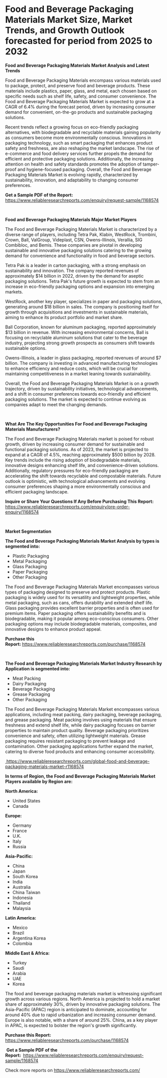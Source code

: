 <p><h1>Food and Beverage Packaging Materials Market Size, Market Trends, and Growth Outlook forecasted for period from 2025 to 2032</h1></p><p><strong>Food and Beverage Packaging Materials Market Analysis and Latest Trends</strong></p>
<p><p>Food and Beverage Packaging Materials encompass various materials used to package, protect, and preserve food and beverage products. These materials include plastics, paper, glass, and metal, each chosen based on specific needs such as shelf life, safety, and consumer convenience. The Food and Beverage Packaging Materials Market is expected to grow at a CAGR of 6.4% during the forecast period, driven by increasing consumer demand for convenient, on-the-go products and sustainable packaging solutions.</p><p>Recent trends reflect a growing focus on eco-friendly packaging alternatives, with biodegradable and recyclable materials gaining popularity as consumers become more environmentally conscious. Innovations in packaging technology, such as smart packaging that enhances product safety and freshness, are also reshaping the market landscape. The rise of e-commerce and food delivery services further propels the demand for efficient and protective packaging solutions. Additionally, the increasing attention on health and safety standards promotes the adoption of tamper-proof and hygiene-focused packaging. Overall, the Food and Beverage Packaging Materials Market is evolving rapidly, characterized by sustainability, innovation, and adaptability to changing consumer preferences.</p></p>
<p><strong>Get a Sample PDF of the Report:&nbsp;</strong> <a href="https://www.reliableresearchreports.com/enquiry/request-sample/1168574?utm_campaign=3319&utm_medium=2&utm_source=Github&utm_content=ia&utm_term=29032025&utm_id=food-and-beverage-packaging-materials">https://www.reliableresearchreports.com/enquiry/request-sample/1168574</a></p>
<p>&nbsp;</p>
<p><strong>Food and Beverage Packaging Materials Major Market Players</strong></p>
<p><p>The Food and Beverage Packaging Materials Market is characterized by a diverse range of players, including Tetra Pak, Klabin, WestRock, Trombini, Crown, Ball, ValGroup, Videplast, CSN, Owens-Illinois, Verallia, SIG Combibloc, and Bemis. These companies are pivotal in developing sustainable and innovative packaging solutions catering to the growing demand for convenience and functionality in food and beverage sectors.</p><p>Tetra Pak is a leader in carton packaging, with a strong emphasis on sustainability and innovation. The company reported revenues of approximately $14 billion in 2022, driven by the demand for aseptic packaging solutions. Tetra Pak's future growth is expected to stem from an increase in eco-friendly packaging options and expansion into emerging markets.</p><p>WestRock, another key player, specializes in paper and packaging solutions, generating around $18 billion in sales. The company is positioning itself for growth through acquisitions and investments in sustainable materials, aiming to enhance its product portfolio and market share.</p><p>Ball Corporation, known for aluminum packaging, reported approximately $13 billion in revenue. With increasing environmental concerns, Ball is focusing on recyclable aluminum solutions that cater to the beverage industry, projecting strong growth prospects as consumers shift towards sustainable options.</p><p>Owens-Illinois, a leader in glass packaging, reported revenues of around $7 billion. The company is investing in advanced manufacturing technologies to enhance efficiency and reduce costs, which will be crucial for maintaining competitiveness in a market leaning towards sustainability.</p><p>Overall, the Food and Beverage Packaging Materials Market is on a growth trajectory, driven by sustainability initiatives, technological advancements, and a shift in consumer preferences towards eco-friendly and efficient packaging solutions. The market is expected to continue evolving as companies adapt to meet the changing demands.</p></p>
<p>&nbsp;</p>
<p><strong>What Are The Key Opportunities For Food and Beverage Packaging Materials Manufacturers?</strong></p>
<p><p>The Food and Beverage Packaging Materials market is poised for robust growth, driven by increasing consumer demand for sustainable and functional packaging solutions. As of 2023, the market is projected to expand at a CAGR of 4.5%, reaching approximately $500 billion by 2028. Key trends include the rising adoption of biodegradable materials, innovative designs enhancing shelf life, and convenience-driven solutions. Additionally, regulatory pressures for eco-friendly packaging are accelerating the shift towards recyclable and compostable materials. Future outlook is optimistic, with technological advancements and evolving consumer preferences shaping a more environmentally conscious and efficient packaging landscape.</p></p>
<p><strong>Inquire or Share Your Questions If Any Before Purchasing This Report:</strong> <a href="https://www.reliableresearchreports.com/enquiry/pre-order-enquiry/1168574?utm_campaign=3319&utm_medium=2&utm_source=Github&utm_content=ia&utm_term=29032025&utm_id=food-and-beverage-packaging-materials">https://www.reliableresearchreports.com/enquiry/pre-order-enquiry/1168574</a></p>
<p>&nbsp;</p>
<p><strong>Market Segmentation</strong></p>
<p><strong>The Food and Beverage Packaging Materials Market Analysis by types is segmented into:</strong></p>
<p><ul><li>Plastic Packaging</li><li>Metal Packaging</li><li>Glass Packaging</li><li>Paper Packaging</li><li>Other Packaging</li></ul></p>
<p><p>The Food and Beverage Packaging Materials Market encompasses various types of packaging designed to preserve and protect products. Plastic packaging is widely used for its versatility and lightweight properties, while metal packaging, such as cans, offers durability and extended shelf life. Glass packaging provides excellent barrier properties and is often used for premium items. Paper packaging offers sustainability benefits and is biodegradable, making it popular among eco-conscious consumers. Other packaging options may include biodegradable materials, composites, and innovative designs to enhance product appeal.</p></p>
<p><strong>Purchase this Report:&nbsp;</strong><a href="https://www.reliableresearchreports.com/purchase/1168574?utm_campaign=3319&utm_medium=2&utm_source=Github&utm_content=ia&utm_term=29032025&utm_id=food-and-beverage-packaging-materials">https://www.reliableresearchreports.com/purchase/1168574</a></p>
<p>&nbsp;</p>
<p><strong>The Food and Beverage Packaging Materials Market Industry Research by Application is segmented into:</strong></p>
<p><ul><li>Meat Packing</li><li>Dairy Packaging</li><li>Beverage Packaging</li><li>Grease Packaging</li><li>Other Packaging</li></ul></p>
<p><p>The Food and Beverage Packaging Materials Market encompasses various applications, including meat packing, dairy packaging, beverage packaging, and grease packaging. Meat packing involves using materials that ensure freshness and extend shelf life, while dairy packaging focuses on barrier properties to maintain product quality. Beverage packaging prioritizes convenience and safety, often utilizing lightweight materials. Grease packaging requires resistant packaging to prevent leakage and contamination. Other packaging applications further expand the market, catering to diverse food products and enhancing consumer accessibility.</p></p>
<p><a href="https://www.reliableresearchreports.com/global-food-and-beverage-packaging-materials-market-r1168574?utm_campaign=3319&utm_medium=2&utm_source=Github&utm_content=ia&utm_term=29032025&utm_id=food-and-beverage-packaging-materials">&nbsp;https://www.reliableresearchreports.com/global-food-and-beverage-packaging-materials-market-r1168574</a></p>
<p><strong>In terms of Region, the Food and Beverage Packaging Materials Market Players available by Region are:</strong></p>
<p>
    <p> <strong> North America: </strong>
        <ul>
            <li>United States</li>
            <li>Canada</li>
        </ul>
        </p> 
    <p> <strong> Europe: </strong>
        <ul>
            <li>Germany</li>
            <li>France</li>
            <li>U.K.</li>
            <li>Italy</li>
            <li>Russia</li>
        </ul>
        </p> 
    <p> <strong> Asia-Pacific: </strong>
        <ul>
            <li>China</li>
            <li>Japan</li>
            <li>South Korea</li>
            <li>India</li>
            <li>Australia</li>
            <li>China Taiwan</li>
            <li>Indonesia</li>
            <li>Thailand</li>
            <li>Malaysia</li>
        </ul>
        </p> 
    <p> <strong> Latin America: </strong>
        <ul>
            <li>Mexico</li>
            <li>Brazil</li>
            <li>Argentina Korea</li>
            <li>Colombia</li>
        </ul>
        </p> 
    <p> <strong> Middle East & Africa: </strong>
        <ul>
            <li>Turkey</li>
            <li>Saudi</li>
            <li>Arabia</li>
            <li>UAE</li>
            <li>Korea</li>
        </ul>
    </p>
    </p>
<p><p>The food and beverage packaging materials market is witnessing significant growth across various regions. North America is projected to hold a market share of approximately 30%, driven by innovative packaging solutions. The Asia-Pacific (APAC) region is anticipated to dominate, accounting for around 40% due to rapid urbanization and increasing consumer demand. Europe is also notable, with a share of around 25%. China, as a key player in APAC, is expected to bolster the region's growth significantly.</p></p>
<p><strong>Purchase this Report: </strong><a href="https://www.reliableresearchreports.com/purchase/1168574?utm_campaign=3319&utm_medium=2&utm_source=Github&utm_content=ia&utm_term=29032025&utm_id=food-and-beverage-packaging-materials">https://www.reliableresearchreports.com/purchase/1168574</a></p>
<p>&nbsp;<strong>Get a Sample PDF of the Report:&nbsp;&nbsp;</strong><a href="https://www.reliableresearchreports.com/enquiry/request-sample/1168574?utm_campaign=3319&utm_medium=2&utm_source=Github&utm_content=ia&utm_term=29032025&utm_id=food-and-beverage-packaging-materials">https://www.reliableresearchreports.com/enquiry/request-sample/1168574</a></p>
<p><strong></strong></p>
<p>Check more reports on <a href="https://www.reliableresearchreports.com/?utm_campaign=3319&utm_medium=2&utm_source=Github&utm_content=ia&utm_term=29032025&utm_id=food-and-beverage-packaging-materials">https://www.reliableresearchreports.com/</a></p>